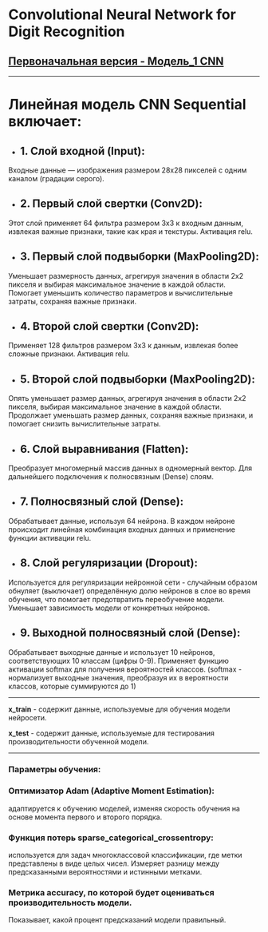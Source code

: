 # Convolutional Neural Network for Digit Recognition
## [ Первоначальная версия - Модель_1 CNN](./cnn1.txt)
___
# Линейная модель CNN Sequential включает:
* ## 1. Слой входной (Input):
Входные данные — изображения размером 28x28 пикселей с одним каналом (градации серого).
* ## 2. Первый слой свертки (Conv2D):
Этот слой применяет 64 фильтра размером 3x3 к входным данным, извлекая важные признаки, такие как края и текстуры.
Активация relu.
* ## 3. Первый слой подвыборки (MaxPooling2D):
Уменьшает размерность данных, агрегируя значения в области 2x2 пикселя и выбирая максимальное значение в каждой области.
Помогает уменьшить количество параметров и вычислительные затраты, сохраняя важные признаки.
* ## 4. Второй слой свертки (Conv2D):
Применяет 128 фильтров размером 3x3 к данным, извлекая более сложные признаки.
Активация relu.
* ## 5. Второй слой подвыборки (MaxPooling2D):
Опять уменьшает размер данных, агрегируя значения в области 2x2 пикселя, выбирая максимальное значение в каждой области.
Продолжает уменьшать размер данных, сохраняя важные признаки, и помогает снизить вычислительные затраты.
* ## 6. Слой выравнивания (Flatten):
Преобразует многомерный массив данных в одномерный вектор. Для дальнейшего подключения к полносвязным (Dense) слоям.
* ## 7. Полносвязный слой (Dense):
Обрабатывает данные, используя 64 нейрона. 
В каждом нейроне происходит линейная комбинация входных данных и применение функции активации relu.
* ## 8. Слой регуляризации (Dropout):
Используется для регуляризации нейронной сети - случайным образом обнуляет (выключает) определённую долю нейронов в слое 
во время обучения, что помогает предотвратить переобучение модели. 
Уменьшает зависимость модели от конкретных нейронов.
* ## 9. Выходной полносвязный слой (Dense):
Обрабатывает выходные данные и использует 10 нейронов, соответствующих 10 классам (цифры 0-9). 
Применяет функцию активации softmax для получения вероятностей классов.
(softmax - нормализует выходные значения, преобразуя их в вероятности классов, которые суммируются до 1)

___
**x_train** - cодержит данные, используемые для обучения модели нейросети.

**x_test** - cодержит данные, используемые для тестирования производительности обученной модели. 
___

### Параметры обучения: 

### Оптимизатор Adam (Adaptive Moment Estimation): 
адаптируется к обучению моделей, изменяя скорость обучения на основе момента первого и второго порядка. 

### Функция потерь sparse_categorical_crossentropy:
используется для задач многоклассовой классификации, где метки представлены в виде целых чисел. 
Измеряет разницу между предсказанными вероятностями и истинными метками. 

### Метрика accuracy, по которой будет оцениваться производительность модели. 
Показывает, какой процент предсказаний модели правильный. 
